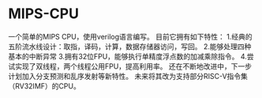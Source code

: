 # MIPS-CPU
一个简单的MIPS CPU，使用verilog语言编写。 目前它拥有如下特性： 
1.经典的五阶流水线设计：取指，译码，计算，数据存储器访问，写回。 
2.能够处理四种基本的中断异常 3.拥有32位FPU，能够执行单精度浮点数的加减乘除指令。 
4.尝试实现了双线程，两个线程公用FPU，提高利用率。 
还在不断地改进中，下一步计划加入分支预测和乱序发射等新特性。
未来将其改为支持部分RISC-V指令集（RV32IMF）的CPU。
